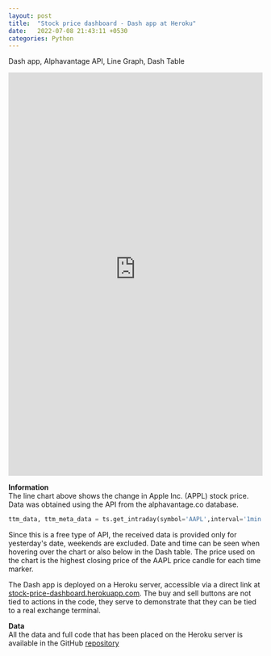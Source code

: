 ```yaml
---
layout: post
title:  "Stock price dashboard - Dash app at Heroku"
date:   2022-07-08 21:43:11 +0530
categories: Python
---
```

Dash app, Alphavantage API, Line Graph, Dash Table

<iframe src="https://stock-price-dashboard.herokuapp.com/" height="800px" width="100%" style="border:none;"></iframe>

**Information**  
The line chart above shows the change in Apple Inc. (APPL) stock price. Data was obtained using the API from the alphavantage.co database. 
```python
ttm_data, ttm_meta_data = ts.get_intraday(symbol='AAPL',interval='1min', outputsize='compact')
```
Since this is a free type of API, the received data is provided only for yesterday's date, weekends are excluded. Date and time can be seen when hovering over the chart or also below in the Dash table. The price used on the chart is the highest closing price of the AAPL price candle for each time marker.  

The Dash app is deployed on a Heroku server, accessible via a direct link at <a href="https://stock-price-dashboard.herokuapp.com/" target="_blank">stock-price-dashboard.herokuapp.com</a>. The buy and sell buttons are not tied to actions in the code, they serve to demonstrate that they can be tied to a real exchange terminal.

**Data**  
All the data and full code that has been placed on the Heroku server is available in the GitHub <a href="https://github.com/JanCinis/stock-price-dashboard" target="_blank">repository</a>
